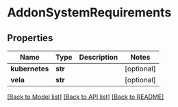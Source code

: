 # AddonSystemRequirements

## Properties
Name | Type | Description | Notes
------------ | ------------- | ------------- | -------------
**kubernetes** | **str** |  | [optional] 
**vela** | **str** |  | [optional] 

[[Back to Model list]](../vela-client/README.md#documentation-for-models) [[Back to API list]](../vela-client/README.md#documentation-for-api-endpoints) [[Back to README]](../vela-client/README.md)

